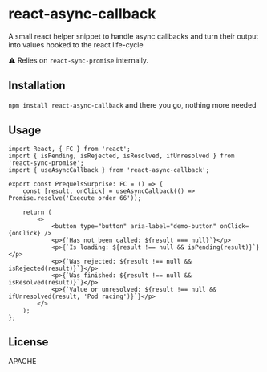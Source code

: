 # react-async-callback

A small react helper snippet to handle async callbacks and turn their output into values hooked to the react life-cycle

:warning: Relies on `react-sync-promise` internally.

## Installation

`npm install react-async-callback` and there you go, nothing more needed

## Usage

```tsx
import React, { FC } from 'react';
import { isPending, isRejected, isResolved, ifUnresolved } from 'react-sync-promise';
import { useAsyncCallback } from 'react-async-callback';

export const PrequelsSurprise: FC = () => {
    const [result, onClick] = useAsyncCallback(() => Promise.resolve('Execute order 66'));

    return (
        <>
            <button type="button" aria-label="demo-button" onClick={onClick} />
            <p>{`Has not been called: ${result === null}`}</p>
            <p>{`Is loading: ${result !== null && isPending(result)}`}</p>
            <p>{`Was rejected: ${result !== null && isRejected(result)}`}</p>
            <p>{`Was finished: ${result !== null && isResolved(result)}`}</p>
            <p>{`Value or unresolved: ${result !== null && ifUnresolved(result, 'Pod racing')}`}</p>
        </>
    );
};
```

## License

APACHE
